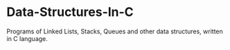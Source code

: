 # Data-Structures-In-C
Programs of Linked Lists, Stacks, Queues and other data structures, written in C language.
